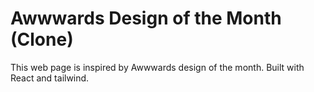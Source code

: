 # Awwwards Design of the Month (Clone)

This web page is inspired by Awwwards design of the month. Built with React and tailwind.
